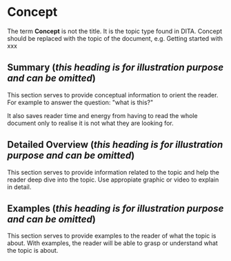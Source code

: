 # Concept

The term **Concept** is not the title. It is the topic type found in DITA. Concept should be replaced with the topic of the document, e.g. Getting started with xxx

## Summary (_this heading is for illustration purpose and can be omitted_)
This section serves to provide conceptual information to orient the reader. For example to answer the question: "what is this?"

It also saves reader time and energy from having to read the whole document only to realise it is not what they are looking for.

## Detailed Overview (_this heading is for illustration purpose and can be omitted_)

This section serves to provide information related to the topic and help the reader deep dive into the topic. Use appropiate graphic or video to explain in detail. 

## Examples (_this heading is for illustration purpose and can be omitted_)

This section serves to provide examples to the reader of what the topic is about. With examples, the reader will be able to grasp or understand what the topic is about.

